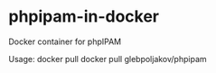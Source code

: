 # phpipam-in-docker
Docker container for phpIPAM

Usage: docker pull docker pull glebpoljakov/phpipam
